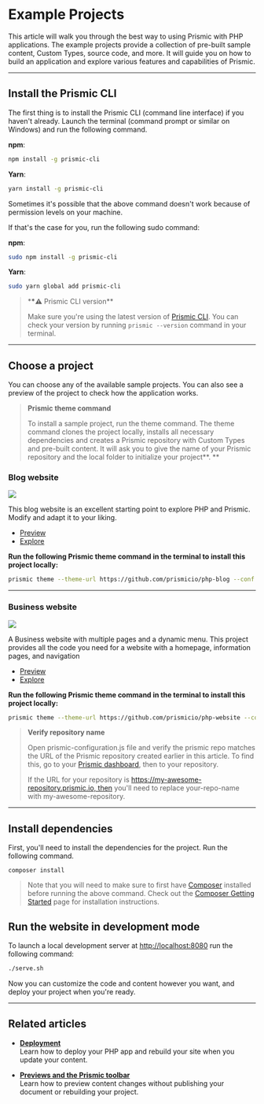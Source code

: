 # Example Projects

This article will walk you through the best way to using Prismic with PHP applications. The example projects provide a collection of pre-built sample content, Custom Types, source code, and more. It will guide you on how to build an application and explore various features and capabilities of Prismic.

---

## Install the Prismic CLI

The first thing is to install the Prismic CLI (command line interface) if you haven't already. Launch the terminal (command prompt or similar on Windows) and run the following command.

**npm**:

```bash
npm install -g prismic-cli
```

**Yarn**:

```bash
yarn install -g prismic-cli
```

Sometimes it's possible that the above command doesn't work because of permission levels on your machine.

If that's the case for you, run the following sudo command:

**npm**:

```bash
sudo npm install -g prismic-cli
```

**Yarn**:

```bash
sudo yarn global add prismic-cli
```

> \***\*⚠️** Prismic CLI version\*\*
>
> Make sure you're using the latest version of [Prismic CLI](https://www.npmjs.com/package/prismic-cli). You can check your version by running `prismic --version` command in your terminal.

---

## Choose a project

You can choose any of the available sample projects. You can also see a preview of the project to check how the application works.

> **Prismic theme command**
>
> To install a sample project, run the theme command. The theme command clones the project locally, installs all necessary dependencies and creates a Prismic repository with Custom Types and pre-built content. It will ask you to give the name of your Prismic repository and the local folder to initialize your project**. **

### Blog website

![](https://images.prismic.io/prismicio-docs-v3/58f521f8-ab0a-4991-b24f-3c9668710fa1_Blog-Image.png?auto=compress,format&rect=11,0,1656,1096&w=470&h=311)

This blog website is an excellent starting point to explore PHP and Prismic. Modify and adapt it to your liking.

- [Preview](http://sample-prismic-blog.herokuapp.com/)
- [Explore](https://github.com/prismicio/php-blog/archive/refs/heads/master.zip)

**Run the following Prismic theme command in the terminal to install this project locally:**

```bash
prismic theme --theme-url https://github.com/prismicio/php-blog --conf config.php
```

---

### Business website

![](https://images.prismic.io/prismicio-docs-v3/3e1a4570-f9fd-442b-aa39-c061bcc720b8_sample-website.png?auto=compress,format&rect=11,0,1656,1096&w=470&h=311)

A Business website with multiple pages and a dynamic menu. This project provides all the code you need for a website with a homepage, information pages, and navigation

- [Preview](https://website-sample.herokuapp.com/)
- [Explore](https://github.com/prismicio/php-website)

**Run the following Prismic theme command in the terminal to install this project locally:**

```bash
prismic theme --theme-url https://github.com/prismicio/php-website --conf config.php
```

> **Verify repository name**
>
> Open prismic-configuration.js file and verify the prismic repo matches the URL of the Prismic repository created earlier in this article. To find this, go to your [Prismic dashboard](https://prismic.io/dashboard/), then to your repository.
>
> If the URL for your repository is https://my-awesome-repository.prismic.io, then you'll need to replace your-repo-name with my-awesome-repository.

---

## Install dependencies

First, you'll need to install the dependencies for the project. Run the following command.

```plaintext
composer install
```

> Note that you will need to make sure to first have [Composer](https://getcomposer.org/) installed before running the above command. Check out the [Composer Getting Started](https://getcomposer.org/doc/00-intro.md) page for installation instructions.

## Run the website in development mode

To launch a local development server at [http://localhost:8080](http://localhost:8080/) run the following command:

```bash
./serve.sh
```

Now you can customize the code and content however you want, and deploy your project when you're ready.

---

## Related articles

- [**Deployment**](./deployment-php.md)<br/>Learn how to deploy your PHP app and rebuild your site when you update your content.

- [**Previews and the Prismic toolbar**](../04-beyond-the-api/02-previews-and-the-prismic-toolbar.md)<br/>Learn how to preview content changes without publishing your document or rebuilding your project.
